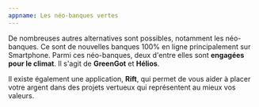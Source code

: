 ```yaml
---
appname: Les néo-banques vertes
---
```


De nombreuses autres alternatives sont possibles, notamment les néo-banques. Ce sont de nouvelles banques 100% en ligne principalement sur Smartphone. Parmi ces néo-banques, deux d'entre elles sont **engagées pour le climat**. Il s'agit de **GreenGot** et **Hélios**.

Il existe également une application, **Rift**, qui permet de vous aider à placer votre argent dans des projets vertueux qui représentent au mieux vos valeurs.

